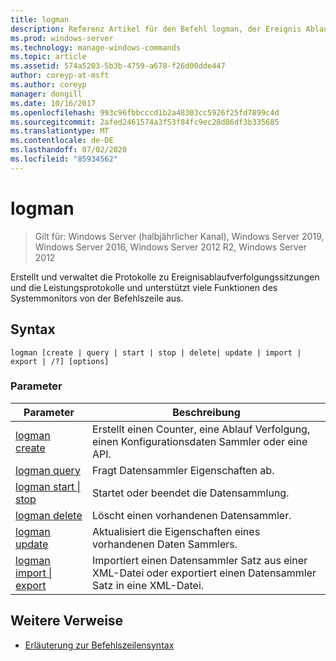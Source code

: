 ```yaml
---
title: logman
description: Referenz Artikel für den Befehl logman, der Ereignis Ablauf Verfolgungs Sitzung und Leistungs Protokolle erstellt und verwaltet und viele Funktionen des System Monitors von der Befehlszeile aus unterstützt.
ms.prod: windows-server
ms.technology: manage-windows-commands
ms.topic: article
ms.assetid: 574a5203-5b3b-4759-a678-f26d00dde447
author: coreyp-at-msft
ms.author: coreyp
manager: dongill
ms.date: 10/16/2017
ms.openlocfilehash: 993c96fbbcccd1b2a48303cc5926f25fd7899c4d
ms.sourcegitcommit: 2afed2461574a3f53f84fc9ec28d86df3b335685
ms.translationtype: MT
ms.contentlocale: de-DE
ms.lasthandoff: 07/02/2020
ms.locfileid: "85934562"
---
```

# <a name="logman"></a>logman

> Gilt für: Windows Server (halbjährlicher Kanal), Windows Server 2019, Windows Server 2016, Windows Server 2012 R2, Windows Server 2012

Erstellt und verwaltet die Protokolle zu Ereignisablaufverfolgungssitzungen und die Leistungsprotokolle und unterstützt viele Funktionen des Systemmonitors von der Befehlszeile aus.

## <a name="syntax"></a>Syntax

```
logman [create | query | start | stop | delete| update | import | export | /?] [options]
```

### <a name="parameters"></a>Parameter

| Parameter | Beschreibung |
| --------- | ----------- |
| [logman create](logman-create.md) | Erstellt einen Counter, eine Ablauf Verfolgung, einen Konfigurationsdaten Sammler oder eine API. |
| [logman query](logman-query.md) | Fragt Datensammler Eigenschaften ab. |
| [logman start &#124; stop](logman-start-stop.md) | Startet oder beendet die Datensammlung. |
| [logman delete](logman-delete.md) | Löscht einen vorhandenen Datensammler. |
| [logman update](logman-update.md) | Aktualisiert die Eigenschaften eines vorhandenen Daten Sammlers. |
| [logman import &#124; export](logman-import-export.md) | Importiert einen Datensammler Satz aus einer XML-Datei oder exportiert einen Datensammler Satz in eine XML-Datei. |

## <a name="additional-references"></a>Weitere Verweise

- [Erläuterung zur Befehlszeilensyntax](command-line-syntax-key.md)